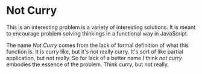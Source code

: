 # Not Curry

This is an interesting problem is a variety of interesting solutions. It is
meant to encourage problem solving thinkings in a functional way in JavaScript.

The name _Not Curry_ comes from the lack of formal definition of what this
function is. It is curry like, but it's not really curry. It's sort of like
partial application, but not really. So for lack of a better name I think _not
curry_ embodies the essence of the problem. Think curry, but not really.

